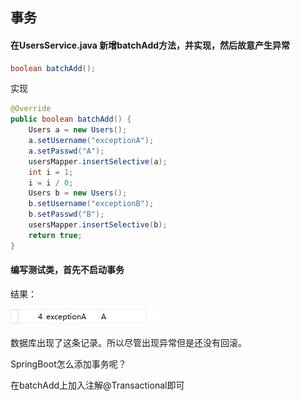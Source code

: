 ## 事务

#### 在UsersService.java 新增batchAdd方法，并实现，然后故意产生异常

```java
boolean batchAdd();
```

实现

```java
@Override
public boolean batchAdd() {
    Users a = new Users();
    a.setUsername("exceptionA");
    a.setPasswd("A");
    usersMapper.insertSelective(a);
    int i = 1;
    i = i / 0;
    Users b = new Users();
    b.setUsername("exceptionB");
    b.setPasswd("B");
    usersMapper.insertSelective(b);
    return true;
}
```

#### 编写测试类，首先不启动事务

结果：

![](/assets/dhdf8991sss.png)

数据库出现了这条记录。所以尽管出现异常但是还没有回滚。

SpringBoot怎么添加事务呢？

在batchAdd上加入注解@Transactional即可



